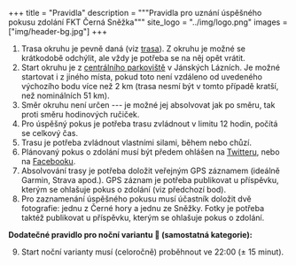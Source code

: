 +++
title = "Pravidla"
description = """Pravidla pro uznání úspěšného pokusu zdolání FKT Černá Sněžka"""
site_logo = "../img/logo.png"
images = ["img/header-bg.jpg"]
+++

1. Trasa okruhu je pevně daná (viz [trasa](/trasa)). Z okruhu je možné
   se krátkodobě odchýlit, ale vždy je potřeba se na něj opět vrátit.
1. Start okruhu je z [centrálního parkoviště](//mapy.cz/s/keneluzuma)
   v Jánských Lázních. Je možné startovat i z jiného místa, pokud toto není
   vzdáleno od uvedeného výchozího bodu více než 2 km (trasa nesmí být
   v tomto případě kratší, než nominálních 51 km).
1. Směr okruhu není určen --- je možné jej absolvovat jak po směru, tak
   proti směru hodinových ručiček.
1. Pro úspěšný pokus je potřeba trasu zvládnout v limitu 12 hodin,
   počítá se celkový čas.
1. Trasu je potřeba zvládnout vlastními silami, během nebo chůzí.
1. Plánovaný pokus o zdolání musí být předem ohlášen na [Twitteru](//twitter.com/CernaSnezka),
   nebo na [Facebooku](//facebook.com/CernaSnezka).
1. Absolvování trasy je potřeba doložit veřejným GPS záznamem (ideálně
   Garmin, Strava apod.). GPS záznam je potřeba publikovat u příspěvku, kterým
   se ohlašuje pokus o zdolání (viz předchozí bod).
1. Pro zaznamenání úspěšného pokusu musí účastník doložit dvě fotografie: jednu
   z Černé hory a jednu ze Sněžky. Fotky je potřeba taktéž publikovat u příspěvku,
   kterým se ohlašuje pokus o zdolání.

**Dodatečné pravidlo pro noční variantu 🌌 (samostatná kategorie):**

9. Start noční varianty musí (celoročně) proběhnout ve 22:00 (± 15 minut).
